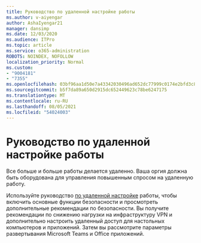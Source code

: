 ```yaml
---
title: Руководство по удаленной настройке работы
ms.author: v-aiyengar
author: AshaIyengar21
manager: dansimp
ms.date: 12/03/2020
ms.audience: ITPro
ms.topic: article
ms.service: o365-administration
ROBOTS: NOINDEX, NOFOLLOW
localization_priority: Normal
ms.custom:
- "9004181"
- "7355"
ms.openlocfilehash: 03bf96aa1d50e7a43342030496ad652dc77999c0174e2bfd3c82049a60560762
ms.sourcegitcommit: b5f7da89a650d2915dc652449623c78be6247175
ms.translationtype: MT
ms.contentlocale: ru-RU
ms.lasthandoff: 08/05/2021
ms.locfileid: "54024003"
---
```

# <a name="remote-work-setup-guide"></a>Руководство по удаленной настройке работы

Все больше и больше работы делается удаленно. Ваша оргия должна быть оборудована для управления повышенным спросом на удаленную работу.

Используйте руководство [по удаленной настройке](https://go.microsoft.com/fwlink/?linkid=2142062) работы, чтобы включить основные функции безопасности и просмотреть дополнительные рекомендации по безопасности. Вы получите рекомендации по снижению нагрузки на инфраструктуру VPN и дополнительно настроить удаленный доступ для настольных компьютеров и приложений. Затем вы рассмотрите параметры развертывания Microsoft Teams и Office приложений.
